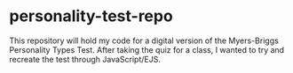 # personality-test-repo
This repository will hold my code for a digital version of the Myers-Briggs Personality Types Test. After taking the quiz for a class, I wanted to try and recreate the test through JavaScript/EJS.
